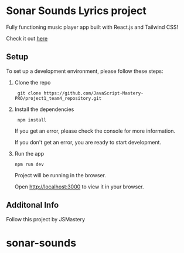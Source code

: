 # Sonar Sounds Lyrics project

Fully functioning music player app built with React.js and Tailwind CSS!

Check it out <a href="https://sonar-sounds-lyriks.netlify.app/">here</a>

## Setup

To set up a development environment, please follow these steps:

1. Clone the repo

   ```shell
    git clone https://github.com/JavaScript-Mastery-PRO/project1_team4_repository.git
   ```

2. Install the dependencies
   
    ```shell
     npm install
    ```

    If you get an error, please check the console for more information.

    If you don't get an error, you are ready to start development.

4. Run the app
   
    ```shell
    npm run dev
    ```

    Project will be running in the browser.

    Open [http://localhost:3000](http://localhost:3000) to view it in your browser.

## Additonal Info 
Follow this project by JSMastery

# sonar-sounds
